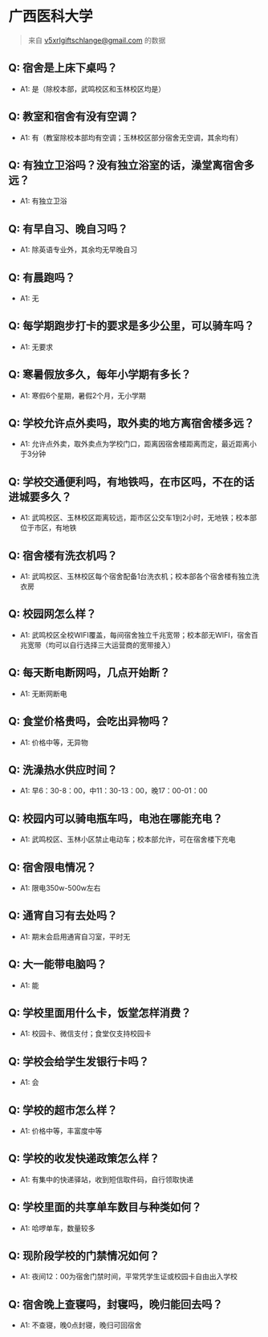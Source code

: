 # 广西医科大学
> 来自 v5xrlgiftschlange@gmail.com 的数据
## Q: 宿舍是上床下桌吗？
- A1: 是（除校本部，武鸣校区和玉林校区均是）
## Q: 教室和宿舍有没有空调？
- A1: 有（教室除校本部均有空调；玉林校区部分宿舍无空调，其余均有）
## Q: 有独立卫浴吗？没有独立浴室的话，澡堂离宿舍多远？
- A1: 有独立卫浴
## Q: 有早自习、晚自习吗？
- A1: 除英语专业外，其余均无早晚自习
## Q: 有晨跑吗？
- A1: 无
## Q: 每学期跑步打卡的要求是多少公里，可以骑车吗？
- A1: 无要求
## Q: 寒暑假放多久，每年小学期有多长？
- A1: 寒假6个星期，暑假2个月，无小学期
## Q: 学校允许点外卖吗，取外卖的地方离宿舍楼多远？
- A1: 允许点外卖，取外卖点为学校门口，距离因宿舍楼距离而定，最近距离小于3分钟
## Q: 学校交通便利吗，有地铁吗，在市区吗，不在的话进城要多久？
- A1: 武鸣校区、玉林校区距离较远，距市区公交车1到2小时，无地铁；校本部位于市区，有地铁
## Q: 宿舍楼有洗衣机吗？
- A1: 武鸣校区、玉林校区每个宿舍配备1台洗衣机；校本部各个宿舍楼有独立洗衣房
## Q: 校园网怎么样？
- A1: 武鸣校区全校WIFI覆盖，每间宿舍独立千兆宽带；校本部无WIFI，宿舍百兆宽带（均可以自行选择三大运营商的宽带接入）
## Q: 每天断电断网吗，几点开始断？
- A1: 无断网断电
## Q: 食堂价格贵吗，会吃出异物吗？
- A1: 价格中等，无异物
## Q: 洗澡热水供应时间？
- A1: 早6：30-8：00，中11：30-13：00，晚17：00-01：00
## Q: 校园内可以骑电瓶车吗，电池在哪能充电？
- A1: 武鸣校区、玉林小区禁止电动车；校本部允许，可在宿舍楼下充电
## Q: 宿舍限电情况？
- A1: 限电350w-500w左右
## Q: 通宵自习有去处吗？
- A1: 期末会启用通宵自习室，平时无
## Q: 大一能带电脑吗？
- A1: 能
## Q: 学校里面用什么卡，饭堂怎样消费？
- A1: 校园卡、微信支付；食堂仅支持校园卡
## Q: 学校会给学生发银行卡吗？
- A1: 会
## Q: 学校的超市怎么样？
- A1: 价格中等，丰富度中等
## Q: 学校的收发快递政策怎么样？
- A1: 有集中的快递驿站，收到短信取件码，自行领取快递
## Q: 学校里面的共享单车数目与种类如何？
- A1: 哈啰单车，数量较多
## Q: 现阶段学校的门禁情况如何？
- A1: 夜间12：00为宿舍门禁时间，平常凭学生证或校园卡自由出入学校
## Q: 宿舍晚上查寝吗，封寝吗，晚归能回去吗？
- A1: 不查寝，晚0点封寝，晚归可回宿舍